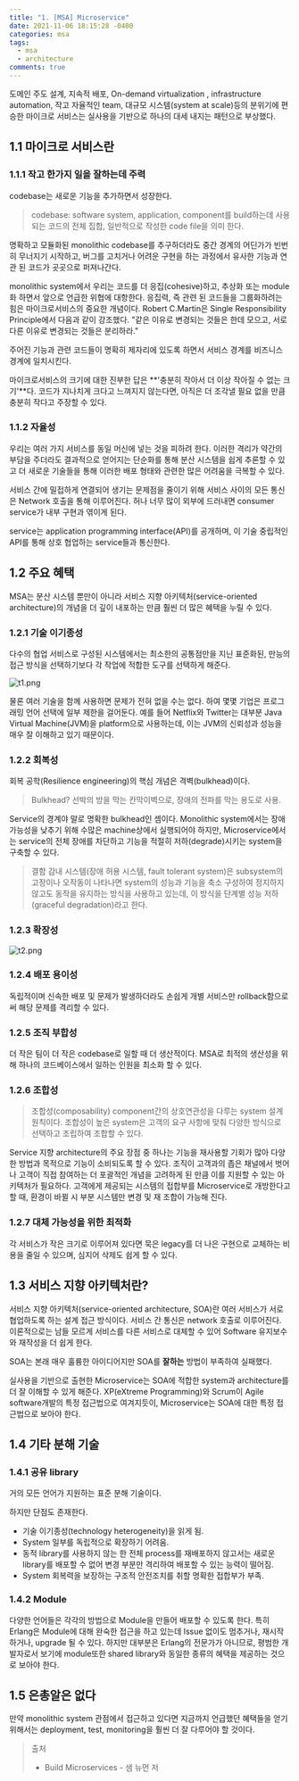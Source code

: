 ```yaml
---
title: "1. [MSA] Microservice"
date: 2021-11-06 18:15:28 -0400
categories: msa
tags:
  - msa
  - architecture
comments: true
---
```

도메인 주도 설계, 지속적 배포, On-demand virtualization , infrastructure automation, 작고 자율적인 team, 대규모 시스템(system at scale)등의 분위기에 편승한 마이크로 서비스는 실사용을 기반으로 하나의 대세 내지는 패턴으로 부상했다.
## 1.1 마이크로 서비스란
### 1.1.1 작고 한가지 일을 잘하는데 주력
codebase는 새로운 기능을 추가하면서 성장한다.
> codebase: software system, application, component를 build하는데 사용되는 코드의 전체 집합, 일반적으로 작성한 code file을 의미 한다.

명확하고 모듈화된 monolithic codebase를 추구하더라도 중간 경계의 어딘가가 빈번히 무너지기 시작하고, 버그를 고치거나 어려운 구현을 하는 과정에서 유사한 기능과 연관 된 코드가 곳곳으로 퍼져나간다.

monolithic system에서 우리는 코드를 더 응집(cohesive)하고, 추상화 또는 module화 하면서 앞으로 언급한 위협에 대항한다. 응집력, 즉 관련 된 코드들을 그룹화하려는 힘은 마이크로서비스의 중요한 개념이다. Robert C.Martin은 Single Responsibility Principle에서 다음과 같이 강조했다. "같은 이유로 변경되는 것들은 한데 모으고, 서로 다른 이유로 변경되는 것들은 분리하라."

주어진 기능과 관련 코드들이 명확히 제자리에 있도록 하면서 서비스 경계를 비즈니스 경계에 일치시킨다.

마이크로서비스의 크기에 대한 진부한 답은 **'충분히 작아서 더 이상 작아질 수 없는 크기'**다. 코드가 지나치게 크다고 느껴지지 않는다면, 아직은 더 조각낼 필요 없을 만큼 충분히 작다고 주장할 수 있다.
### 1.1.2 자율성
우리는 여러 가지 서비스를 동일 머신에 넣는 것을 피하려 한다. 이러한 격리가 약간의 부담을 주더라도 결과적으로 얻어지는 단순화를 통해 분산 시스템을 쉽게 추론할 수 있고 더 새로운 기술들을 통해 이러한 배포 형태와 관련한 많은 어려움을 극복할 수 있다.

 서비스 간에 밀접하게 연결되어 생기는 문제점을 줄이기 위해 서비스 사이의 모든 통신은 Network 호출을 통해 이루어진다. 허나 너무 많이 외부에 드러내면 consumer service가 내부 구현과 엮이게 된다.
 
service는 application programming interface(API)를 공개하며, 이 기술 중립적인 API를 통해 상호 협업하는 service들과 통신한다. 

## 1.2 주요 혜택
MSA는 분산 시스템 뿐만이 아니라 서비스 지향 아키텍처(service-oriented architecture)의 개념을 더 깊이 내포하는 만큼 훨씬 더 많은 혜택을 누릴 수 있다.

### 1.2.1 기술 이기종성
다수의 협업 서비스로 구성된 시스템에서는 최소한의 공통점만을 지닌 표준화된, 만능의 접근 방식을 선택하기보다 각 작업에 적합한 도구를 선택하게 해준다.

![t1.png](https://www.hanbit.co.kr/data/editor/20170306180838_rpzooifi.png)

물론 여러 기술을 함께 사용하면 문제가 전혀 없을 수는 없다. 하여 몇몇 기업은 프로그래밍 언어 선택에 일부 제한을 걸어둔다. 예를 들어 Netflix와 Twitter는 대부분 Java Virtual Machine(JVM)을 platform으로 사용하는데, 이는 JVM의 신뢰성과 성능을 매우 잘 이해하고 있기 때문이다.

### 1.2.2 회복성
회복 공학(Resilience engineering)의 핵심 개념은 격벽(bulkhead)이다.
> Bulkhead?
> 선박의 방을 막는 칸막이벽으로, 장애의 전파를 막는 용도로 사용.

Service의 경계야 말로 명확한 bulkhead인 셈이다.
Monolithic system에서는 장애 가능성을 낮추기 위해 수많은 machine상에서 실행되어야 하지만, Microservice에서는 service의 전체 장애를 차단하고 기능을 적절히 저하(degrade)시키는 system을 구축할 수 있다.  

>결함 감내 시스템(장애 허용 시스템, fault tolerant system)은 subsystem의 고장이나 오작동이 나타나면 system의 성능과 기능을 축소 구성하여 정지하지 않고도 동작을 유지하는 방식을 사용하고 있는데, 이 방식을 단계별 성능 저하(graceful degradation)라고 한다.

### 1.2.3 확장성
![t2.png](https://www.hanbit.co.kr/data/editor/20170306181326_ukoteuhv.png)
### 1.2.4 배포 용이성
독립적이며 신속한 배포 및 문제가 발생하더라도 손쉽게 개별 서비스만 rollback함으로써 해당 문제를 격리할 수 있다.
### 1.2.5 조직 부합성
더 작은 팀이 더 작은 codebase로 일할 때 더 생산적이다. MSA로 최적의 생산성을 위해 하나의 코드베이스에서 일하는 인원을 최소화 할 수 있다.
### 1.2.6 조합성
> 조합성(composability)
> component간의 상호연관성을 다루는 system 설계 원칙이다. 조합성이 높은 system은 고객의 요구 사항에 맞춰 다양한 방식으로 선택하고 조립하여 조합할 수 있다.

Service 지향 architecture의 주요 장점 중 하나는 기능을 재사용할 기회가 많아 다양한 방법과 목적으로 기능이 소비되도록 할 수 있다.
 조직이 고객과의 좁은 채널에서 벗어나 고객이 직접 참여하는 더 포괄적인 개념을 고려하게 된 만큼 이를 지원할 수 있는 아키텍처가 필요하다.
 고객에게 제공되는 시스템의 접합부를 Microservice로 개방한다고 할 때, 환경이 바뀔 시  부분 시스템만 변경 및 재 조합이 가능해 진다.
### 1.2.7 대체 가능성을 위한 최적화
각 서비스가 작은 크기로 이루어져 있다면 묵은 legacy를 더 나은 구현으로 교체하는 비용을 줄일 수 있으며, 심지어 삭제도 쉽게 할 수 있다.
## 1.3 서비스 지향 아키텍처란?
서비스 지향 아키텍처(service-oriented architecture, SOA)란 여러 서비스가 서로 협업하도록 하는 설계 접근 방식이다. 서비스 간 통신은 network 호출로 이루어진다.
이론적으로는 남들 모르게 서비스를 다른 서비스로 대체할 수 있어 Software 유지보수와 재작성을 더 쉽게 한다.

 SOA는 본래 매우 훌륭한 아이디어지만 SOA를 **잘하는** 방법이 부족하여 실패했다.

 실사용을 기반으로 출현한 Microservice는 SOA에 적합한 system과 architecture를 더 잘 이해할 수 있게 해준다. XP(eXtreme Programming)와 Scrum이 Agile software개발의 특정 접근법으로 여겨지듯이, Microservice는 SOA에 대한 특정 접근법으로 보아야 한다.
## 1.4 기타 분해 기술
### 1.4.1 공유 library
거의 모든 언어가 지원하는 표준 분해 기술이다.

하지만 단점도 존재한다.
- 기술 이기종성(technology heterogeneity)을 읽게 됨.
- System 일부를 독립적으로 확장하기 어려움.
- 동적 library를 사용하지 않는 한 전체 process를 재배포하지 않고서는 새로운 library를 배포할 수 없어 변경 부분만 격리하여 배포할 수 있는 능력이 떨어짐.
- System 회복력을 보장하는 구조적 안전조치를 취할 명확한 접합부가 부족.
### 1.4.2 Module
다양한 언어들은 각각의 방법으로 Module을 만들어 배포할 수 있도록 한다.
특히 Erlang은 Module에 대해 완숙한 접근을 하고 있는데 Issue 없이도 멈추거나, 재시작하거나, upgrade 될 수 있다.
하지만 대부분은 Erlang의 전문가가 아니므로,  평범한 개발자로서 보기에 module또한 shared library와 동일한 종류의 혜택을 제공하는 것으로 보아야 한다.
## 1.5 은총알은 없다
만약 monolithic system 관점에서 접근하고 있다면 지금까지 언급했던 혜택들을 얻기 위해서는 deployment, test, monitoring을 훨씬 더 잘 다루어야 할 것이다.


> 출처
> - Build Microservices - 샘 뉴먼 저
